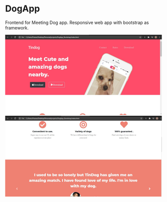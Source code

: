 # DogApp

Frontend for Meeting Dog app. Responsive web app with bootstrap as framework. 

![](dog1.JPG)
![](dog2.JPG)
